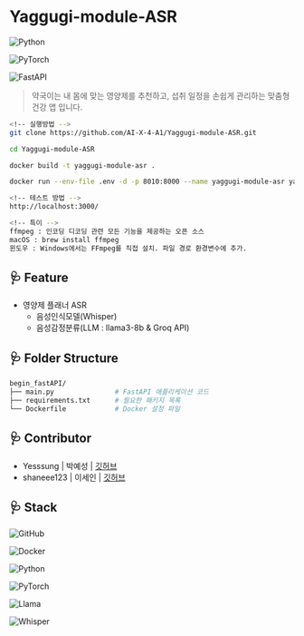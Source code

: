 # Yaggugi-module-ASR

![Python](https://img.shields.io/badge/Python-v3.12.7-3776AB?style=for-the-badge&logo=python&logoColor=white)

![PyTorch](https://img.shields.io/badge/PyTorch-v2.5.1-EE4C2C?style=for-the-badge&logo=pytorch&logoColor=white)

![FastAPI](https://img.shields.io/badge/FastAPI-v0.115.4-009688?style=for-the-badge&logo=fastapi&logoColor=white)

> 약국이는 내 몸에 맞는 영양제를 추천하고, 섭취 일정을 손쉽게 관리하는 맞춤형 건강 앱 입니다.


```bash
<!-- 실행방법 -->
git clone https://github.com/AI-X-4-A1/Yaggugi-module-ASR.git

cd Yaggugi-module-ASR

docker build -t yaggugi-module-asr .

docker run --env-file .env -d -p 8010:8000 --name yaggugi-module-asr yaggugi-module-asr

<!-- 테스트 방법 -->
http://localhost:3000/

<!-- 특이 -->
ffmpeg : 인코딩 디코딩 관련 모든 기능을 제공하는 오픈 소스 
macOS : brew install ffmpeg
윈도우 : Windows에서는 FFmpeg를 직접 설치. 파일 경로 환경변수에 추가.
```

## 🩺 **Feature**

- 영양제 플래너 ASR
    - 음성인식모델(Whisper)
    - 음성감정분류(LLM : llama3-8b & Groq API)

## 🩺 **Folder Structure**

```bash
begin_fastAPI/
├── main.py               # FastAPI 애플리케이션 코드       
├── requirements.txt      # 필요한 패키지 목록
└── Dockerfile            # Docker 설정 파일
```

## 🩺 **Contributor**

- Yesssung | 박예성 | [깃허브](https://github.com/Yesssung)
- shaneee123 | 이세인 | [깃허브](https://github.com/shaneee123)

## 🩺 **Stack**

![GitHub](https://img.shields.io/badge/GitHub-181717?style=for-the-badge&logo=github&logoColor=white)

![Docker](https://img.shields.io/badge/Docker-2496ED?style=for-the-badge&logo=docker&logoColor=white)

![Python](https://img.shields.io/badge/Python-3776AB?style=for-the-badge&logo=python&logoColor=white)

![PyTorch](https://img.shields.io/badge/PyTorch-EE4C2C?style=for-the-badge&logo=pytorch&logoColor=white)

![Llama](https://img.shields.io/badge/Llama-7289DA?style=for-the-badge&logo=llama&logoColor=white)

![Whisper](https://img.shields.io/badge/Whisper-5A9?style=for-the-badge&logo=whisper&logoColor=white)


